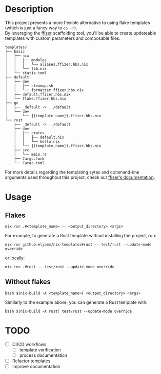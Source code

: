 # Description

This project presents a more flexible alternative to using flake templates (which is just a fancy way to `cp -r`).<br>
By leveraging the [ffizer](https://github.com/ffizer/ffizer) scaffolding tool, you'll be able to create updateable templates with custom parameters and composable files.

<!-- `$ tree -L 4 --noreport --dirsfirst templates/` as shellSession -->

```shellSession
templates/
├── basic
│   ├── nix
│   │   ├── modules
│   │   │   └── aliases.ffizer.hbs.nix
│   │   └── lib.nix
│   └── statix.toml
├── default
│   ├── dev
│   │   ├── cleanup.sh
│   │   └── formatter.ffizer.hbs.nix
│   ├── default.ffizer.hbs.nix
│   └── flake.ffizer.hbs.nix
├── go
│   ├── _default -> ../default
│   └── dev
│       └── {{template_name}}.ffizer.hbs.nix
└── rust
    ├── _default -> ../default
    ├── dev
    │   ├── crates
    │   │   ├── default.nix
    │   │   └── hello.nix
    │   └── {{template_name}}.ffizer.hbs.nix
    ├── src
    │   └── main.rs
    ├── Cargo.lock
    └── Cargo.toml
```

For more details regarding the templating sytax and command-line arguments used throughout this project, check out [ffizer's documentation](https://ffizer.github.io/ffizer/book/overview.html).

# Usage

## Flakes

```shellSession
nix run .#<template_name> -- <output_directory> <args>
```

For example, to generate a Rust template without installing the project, run:

```shellSession
nix run github:eljamm/nix-templates#rust -- test/rust --update-mode override
```

or locally:

```shellSession
nix run .#rust -- test/rust --update-mode override
```

## Without flakes

```shellSession
bash $(nix-build -A <template_name>) <output_directory> <args>
```

Similarly to the example above, you can generate a Rust template with:

```shellSession
bash $(nix-build -A rust) test/rust --update-mode override
```

# TODO

- [ ] CI/CD workflows
  - [ ] template verification
  - [ ] process documentation
- [ ] Refactor templates
- [ ] Improve documentation
